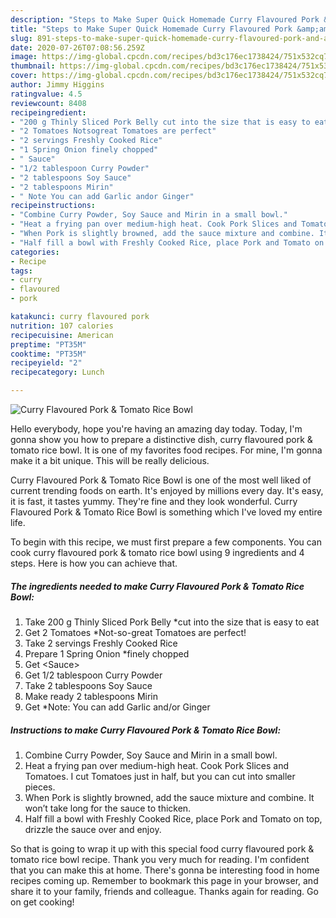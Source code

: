 ```yaml
---
description: "Steps to Make Super Quick Homemade Curry Flavoured Pork &amp;amp; Tomato Rice Bowl"
title: "Steps to Make Super Quick Homemade Curry Flavoured Pork &amp;amp; Tomato Rice Bowl"
slug: 891-steps-to-make-super-quick-homemade-curry-flavoured-pork-and-amp-tomato-rice-bowl
date: 2020-07-26T07:08:56.259Z
image: https://img-global.cpcdn.com/recipes/bd3c176ec1738424/751x532cq70/curry-flavoured-pork-tomato-rice-bowl-recipe-main-photo.jpg
thumbnail: https://img-global.cpcdn.com/recipes/bd3c176ec1738424/751x532cq70/curry-flavoured-pork-tomato-rice-bowl-recipe-main-photo.jpg
cover: https://img-global.cpcdn.com/recipes/bd3c176ec1738424/751x532cq70/curry-flavoured-pork-tomato-rice-bowl-recipe-main-photo.jpg
author: Jimmy Higgins
ratingvalue: 4.5
reviewcount: 8408
recipeingredient:
- "200 g Thinly Sliced Pork Belly cut into the size that is easy to eat"
- "2 Tomatoes Notsogreat Tomatoes are perfect"
- "2 servings Freshly Cooked Rice"
- "1 Spring Onion finely chopped"
- " Sauce"
- "1/2 tablespoon Curry Powder"
- "2 tablespoons Soy Sauce"
- "2 tablespoons Mirin"
- " Note You can add Garlic andor Ginger"
recipeinstructions:
- "Combine Curry Powder, Soy Sauce and Mirin in a small bowl."
- "Heat a frying pan over medium-high heat. Cook Pork Slices and Tomatoes. I cut Tomatoes just in half, but you can cut into smaller pieces."
- "When Pork is slightly browned, add the sauce mixture and combine. It won’t take long for the sauce to thicken."
- "Half fill a bowl with Freshly Cooked Rice, place Pork and Tomato on top, drizzle the sauce over and enjoy."
categories:
- Recipe
tags:
- curry
- flavoured
- pork

katakunci: curry flavoured pork 
nutrition: 107 calories
recipecuisine: American
preptime: "PT35M"
cooktime: "PT35M"
recipeyield: "2"
recipecategory: Lunch

---
```



![Curry Flavoured Pork &amp; Tomato Rice Bowl](https://img-global.cpcdn.com/recipes/bd3c176ec1738424/751x532cq70/curry-flavoured-pork-tomato-rice-bowl-recipe-main-photo.jpg)

Hello everybody, hope you're having an amazing day today. Today, I'm gonna show you how to prepare a distinctive dish, curry flavoured pork &amp; tomato rice bowl. It is one of my favorites food recipes. For mine, I'm gonna make it a bit unique. This will be really delicious.



Curry Flavoured Pork &amp; Tomato Rice Bowl is one of the most well liked of current trending foods on earth. It's enjoyed by millions every day. It's easy, it is fast, it tastes yummy. They're fine and they look wonderful. Curry Flavoured Pork &amp; Tomato Rice Bowl is something which I've loved my entire life.


To begin with this recipe, we must first prepare a few components. You can cook curry flavoured pork &amp; tomato rice bowl using 9 ingredients and 4 steps. Here is how you can achieve that.

<!--inarticleads1-->

##### The ingredients needed to make Curry Flavoured Pork &amp; Tomato Rice Bowl:

1. Take 200 g Thinly Sliced Pork Belly *cut into the size that is easy to eat
1. Get 2 Tomatoes *Not-so-great Tomatoes are perfect!
1. Take 2 servings Freshly Cooked Rice
1. Prepare 1 Spring Onion *finely chopped
1. Get  &lt;Sauce&gt;
1. Get 1/2 tablespoon Curry Powder
1. Take 2 tablespoons Soy Sauce
1. Make ready 2 tablespoons Mirin
1. Get  *Note: You can add Garlic and/or Ginger




<!--inarticleads2-->

##### Instructions to make Curry Flavoured Pork &amp; Tomato Rice Bowl:

1. Combine Curry Powder, Soy Sauce and Mirin in a small bowl.
1. Heat a frying pan over medium-high heat. Cook Pork Slices and Tomatoes. I cut Tomatoes just in half, but you can cut into smaller pieces.
1. When Pork is slightly browned, add the sauce mixture and combine. It won’t take long for the sauce to thicken.
1. Half fill a bowl with Freshly Cooked Rice, place Pork and Tomato on top, drizzle the sauce over and enjoy.




So that is going to wrap it up with this special food curry flavoured pork &amp; tomato rice bowl recipe. Thank you very much for reading. I'm confident that you can make this at home. There's gonna be interesting food in home recipes coming up. Remember to bookmark this page in your browser, and share it to your family, friends and colleague. Thanks again for reading. Go on get cooking!
